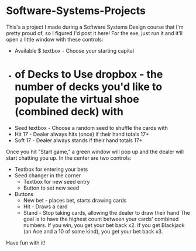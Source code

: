 # Software-Systems-Projects
This's a project I made during a Software Systems Design course that I'm pretty proud of, so I figured I'd post it here!
For the exe, just run it and it'll open a little window with these controls:
- Available $ textbox - Choose your starting capital
- # of Decks to Use dropbox - the number of decks you'd like to populate the virtual shoe (combined deck) with
- Seed textbox - Choose a random seed to shuffle the cards with
- Hit 17 - Dealer always hits (once) if their hand totals 17+
- Soft 17 - Dealer always stands if their hand totals 17+

Once you hit "Start game," a green window will pop up  and the dealer will start chatting you up.  In the center are two controls:
  - Textbox for entering your bets
  - Seed changer in the corner
    - Textbox for new seed entry
    - Button to set new seed
  - Buttons
    - New bet - places bet, starts drawing cards
    - Hit - Draws a card
    - Stand - Stop taking cards, allowing the dealer to draw their hand
The goal is to have the highest count between your cards' combined numbers.  If you win, you get your bet back x2.  If you get Blackjack (an Ace and a 10 of some kind), you get your bet back x3.

Have fun with it!

